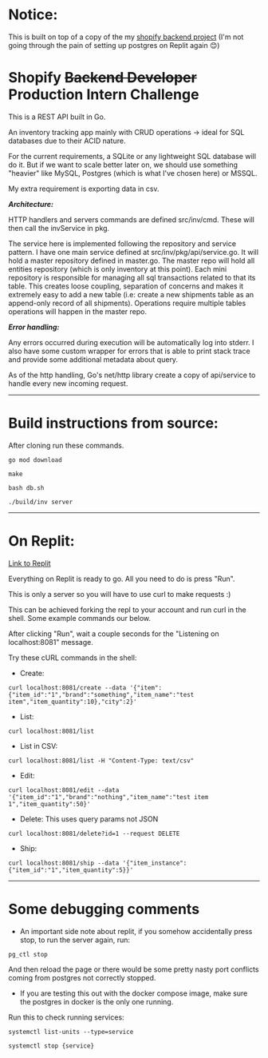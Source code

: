 # Notice:

This is built on top of a copy of the my [shopify backend project](https://github.com/Posrabi/shopify-backend-project) (I'm not going through the pain of setting up postgres on Replit again :blush:)

# Shopify ~~Backend Developer~~ Production Intern Challenge

This is a REST API built in Go.

An inventory tracking app mainly with CRUD operations -> ideal for SQL databases due to their ACID nature.

For the current requirements, a SQLite or any lightweight SQL database will do it. But if we want to scale better later on, we should use something "heavier" like MySQL, Postgres (which is what I've chosen here) or MSSQL.

My extra requirement is exporting data in csv.

**_Architecture:_**

HTTP handlers and servers commands are defined src/inv/cmd. These will then call the invService in pkg.

The service here is implemented following the repository and service pattern. I have one main service defined at src/inv/pkg/api/service.go. It will hold a master repository defined in master.go. The master repo will hold all entities repository (which is only inventory at this point). Each mini repository is responsible for managing all sql transactions related to that its table. This creates loose coupling, separation of concerns and makes it extremely easy to add a new table (i.e: create a new shipments table as an append-only record of all shipments). Operations require multiple tables operations will happen in the master repo.

**_Error handling:_**

Any errors occurred during execution will be automatically log into stderr. I also have some custom wrapper for errors that is able to print stack trace and provide some additional metadata about query.

As of the http handling, Go's net/http library create a copy of api/service to handle every new incoming request.

---

# Build instructions from source:

After cloning run these commands.

```
go mod download

make

bash db.sh

./build/inv server
```

---

# On Replit:

[Link to Replit](https://replit.com/@posrabi/shopify-backend-project-2#makefile)

Everything on Replit is ready to go. All you need to do is press "Run".

This is only a server so you will have to use curl to make requests :)

This can be achieved forking the repl to your account and run curl in the shell. Some example commands our below.

After clicking "Run", wait a couple seconds for the "Listening on localhost:8081" message.

Try these cURL commands in the shell:

- Create:

```
curl localhost:8081/create --data '{"item":{"item_id":"1","brand":"something","item_name":"test item","item_quantity":10},"city":2}'
```

- List:

```
curl localhost:8081/list
```

- List in CSV:

```
curl localhost:8081/list -H "Content-Type: text/csv"
```

- Edit:

```
curl localhost:8081/edit --data '{"item_id":"1","brand":"nothing","item_name":"test item 1","item_quantity":50}'
```

- Delete: This uses query params not JSON

```
curl localhost:8081/delete?id=1 --request DELETE
```

- Ship:

```
curl localhost:8081/ship --data '{"item_instance":{"item_id":"1","item_quantity":5}}'
```

---

# Some debugging comments

- An important side note about replit, if you somehow accidentally press stop, to run the server again, run:

```
pg_ctl stop
```

And then reload the page or there would be some pretty nasty port conflicts coming from postgres not correctly stopped.

- If you are testing this out with the docker compose image, make sure the postgres in docker is the only one running.

Run this to check running services:

```
systemctl list-units --type=service
```

```
systemctl stop {service}
```
